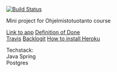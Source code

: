 [![Build Status](https://travis-ci.org/tanlah/ohtuproj.svg?branch=master)](https://travis-ci.org/tanlah/ohtuproj)

Mini project for Ohjelmistotuotanto course 

[Link to app](https://radiant-plains-38920.herokuapp.com/)
[Definition of Done](DoD.MD)  
[Travis](https://travis-ci.org/tanlah/ohtuproj)
[Backlogit](https://docs.google.com/spreadsheets/d/1e7WpIR60iIR3wJULdHYU7q_ZBmSdOAflVXilaeo4eZ0)
[How to install Heroku](doc/heroku_instructions.md)

Techstack:  
Java
Spring  
Postgres
